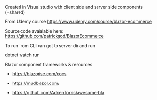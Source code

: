 Created in Visual studio with client side and server side components (+shared)


From Udemy course https://www.udemy.com/course/blazor-ecommerce

Source code avaialable here: https://github.com/patrickgod/BlazorEcommerce



To run from CLI can got to server dir and run

dotnet watch run


Blazor component frameworks & resources

* https://blazorise.com/docs
* https://mudblazor.com/

* https://github.com/AdrienTorris/awesome-bla





